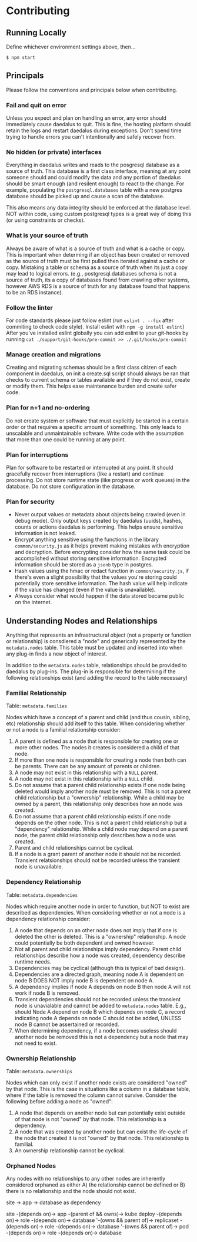 # Contributing

## Running Locally

Define whichever environment settings above, then...

```
$ npm start
```

## Principals

Please follow the conventions and principals below when contributing.

### Fail and quit on error

Unless you expect and plan on handling an error, any error should immediately cause daedalus to quit. This is fine, the hosting platform should retain the logs and restart daedalus during exceptions. Don't spend time trying to handle errors you can't intentionally and safely recover from.

### No hidden (or private) interfaces

Everything in daedalus writes and reads to the posgresql database as a source of truth. This database is a first class interface, meaning at any point someone should and could modify the data and any portion of daedalus should be smart enough (and resilent enough) to react to the change.  For example, populating the `postgresql.databases` table with a new postgres database should be picked up and cause a scan of the database.

This also means any data integrity should be enforced at the database level. NOT within code, using custom postgresql types is a great way of doing this (or using constraints or checks).

### What is your source of truth

Always be aware of what is a source of truth and what is a cache or copy. This is important when determing if an object has been created or removed as the source of truth must be first pulled then iterated against a cache or copy. Mistaking a table or schema as a source of truth when its just a copy may lead to logical errors. (e.g., postgresql.databases schema is not a source of truth, its a copy of databases found from crawling other systems, however AWS RDS is a source of truth for any database found that happens to be an RDS instance).

### Follow the linter

For code standards please just follow eslint (run `eslint . --fix` after commiting to check code style). Install eslint with `npm -g install eslint`) After you've installed eslint globally you can add eslint to your git-hooks by running `cat ./support/git-hooks/pre-commit >> ./.git/hooks/pre-commit`

### Manage creation and migrations 

Creating and migrating schemas should be a first class citizen of each component in daedalus, on init a create.sql script should always be ran that checks to current schema or tables available and if they do not exist, create or modify them. This helps ease maintenance burden and create safer code.

### Plan for n+1 and no-ordering

Do not create system or software that must explicitly be started in a certain order or that requires a specific amount of something. This only leads to unscalable and unmaintainable software. Write code with the assumption that more than one could be running at any point. 

### Plan for interruptions

Plan for software to be restarted or interrupted at any point.  It should gracefully recover from interruptions (like a restart) and continue processing. Do not store runtime state (like progress or work queues) in the database. Do not store configuration in the database.

### Plan for security

* Never output values or metadata about objects being crawled (even in debug mode). Only output keys created by daedalus (uuids), hashes, counts or actions daedalus is performing. This helps ensure sensitive information is not leaked.
* Encrypt anything sensitive using the functions in the library `common/security.js` as it helps prevent making mistakes with encryption and decryption.  Before encrypting consider how the same task could be accomplished without storing sensitive information. Encrypted information should be stored as a `jsonb` type in postgres.
* Hash values using the hmac or redact function in `common/security.js`, if there's even a slight possibility that the values you're storing could potentially store sensitive information. The hash value will help indicate if the value has changed (even if the value is unavailable).
* Always consider what would happen if the data stored became public on the internet.


## Understanding Nodes and Relationships

Anything that represents an infrastructural object (not a property or function or relationship) is consdiered a "node" and generically represented by the `metadata.nodes` table. This table must be updated and inserted into when any plug-in finds a new object of interest.  

In addition to the `metadata.nodes` table, relationships should be provided to daedalus by plug-ins. The plug-in is responsible for determining if the following relationships exist (and adding the record to the table necessary)

### Familial Relationship

Table: `metadata.families`

Nodes which have a concept of a parent and child (and thus cousin, sibling, etc) relationship should add itself to this table. When considering whether or not a node is a familial relationship consider:

1. A parent is defined as a node that is responsible for creating one or more other nodes. The nodes it creates is considered a child of that node. 
2. If more than one node is responsible for creating a node then both can be parents.  There can be any amount of parents or children.
3. A node may not exist in this relationship with a `NULL` parent.
4. A node may not exist in this relationship with a `NULL` child.
5. Do not assume that a parent child relationship exists if one node being deleted would imply another node must be removed. This is not a parent child relationship but a "ownership" relationship. While a child may be owned by a parent, this relationship only describes how an node was created.
6. Do not assume that a parent child relationship exists if one node depends on the other node. This is not a parent child relationship but a "dependency" relationship. While a child node may depend on a parent node, the parent child relationship only describes how a node was created.
7. Parent and child relationships cannot be cyclical.
8. If a node is a grant parent of another node it should not be recorded. Transient relatsionships should not be recorded unless the transient node is unavailable. 

### Dependency Relationship

Table: `metadata.dependencies`

Nodes which require another node in order to function, but NOT to exist are described as dependencies. When considering whether or not a node is a dependency relationship consider:

1. A node that depends on an other node does not imply that if one is deleted the other is deleted. This is a "ownership" relationship. A node could potentially be both dependent and owned however.
2. Not all parent and child relationships imply dependency. Parent child relationships describe how a node was created, dependency describe runtime needs.
3. Dependencies may be cyclical (although this is typical of bad design).
4. Dependencies are a directed graph, meaning node A is dependent on node B DOES NOT imply node B is dependent on node A.
5. A dependency implies if node A depends on node B then node A will not work if node B is removed.
6. Transient dependencies should not be recorded unless the transient node is unavialable and cannot be added to `metadata.nodes` table.  E.g., should Node A depend on node B which depends on node C, a record indicating node A depends on node C should not be added, UNLESS node B cannot be assertained or recorded.
7. When determining dependency, if a node becomes useless should another node be removed this is not a dependency but a node that may not need to exist.

### Ownership Relationship

Table: `metadata.ownerships`

Nodes which can only exist if another node exists are considered "owned" by that node.  This is the case in situations like a column in a database table, where if the table is removed the column cannot survive. Consider the following before adding a node as "owned":

1. A node that depends on another node but can potentially exist outside of that node is not "owned" by that node. This relationship is a dependency.
2. A node that was created by another node but can exist the life-cycle of the node that created it is not "owned" by that node. This relationship is familial.
3. An ownership relationship cannot be cyclical.

### Orphaned Nodes

Any nodes with no relationships to any other nodes are inherently considered orphaned as either A) the relationship cannot be defined or B) there is no relationship and the node should not exist. 


site -> app -> database as dependency


site -(depends on)-> app -(parent of && owns)-> kube deploy -(depends on)-> role -(depends on)-> database
														   '-(owns && parent of)-> replicaset -(depends on)-> role -(depends on)-> database
														   						'-(owns && parent of)-> pod -(depends on)-> role -(depends on)-> database




